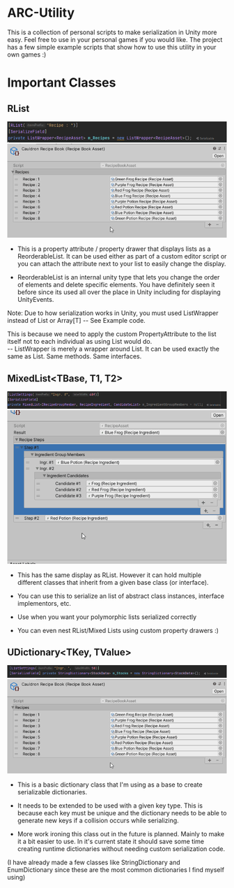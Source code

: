 # ARC-Utility

This is a collection of personal scripts to make serialization in Unity more easy. Feel free to use in your personal games if you would like.
The project has a few simple example scripts that show how to use this utility in your own games :)

# __Important Classes__

## RList
![RList Demo GIF](ReadmeDemo/RListPropertyDrawer.PNG)
![RList Demo GIF](ReadmeDemo/RListDemo.gif)

* This is a property attribute / property drawer that displays lists as a ReorderableList.
It can be used either as part of a custom editor script or you can attach the attribute next to your list to easily change the display.

* ReorderableList is an internal unity type that lets you change the order of elements and delete specific elements.
You have definitely seen it before since its used all over the place in Unity including for displaying UnityEvents.

Note: Due to how serialization works in Unity, you must used ListWrapper<T> instead of List<T> or Array[T] -- See Example code.

This is because we need to apply the custom PropertyAttribute to the list itself not to each individual as using List<T> would do.\
-- ListWrapper<T> is merely a wrapper around List<T>. It can be used exactly the same as List. Same methods. Same interfaces.

## MixedList<TBase, T1, T2>
![Mixed List Demo GIF](ReadmeDemo/MixedListPropertyDrawer.PNG)
![Mixed List Demo GIF](ReadmeDemo/MixedListChangeOrder.gif)

* This has the same display as RList. However it can hold multiple different classes that inherit from a given base class (or interface).

* You can use this to serialize an list of abstract class instances, interface implementors, etc. 

* Use when you want your polymorphic lists serialized correctly

* You can even nest RList/Mixed Lists using custom property drawers :)

## UDictionary<TKey, TValue>
![Dictionary Demo GIF](ReadmeDemo/StringDictionarySetup.PNG)
![Dictionary Demo GIF](ReadmeDemo/DictionaryDemo.gif)

* This is a basic dictionary class that I'm using as a base to create serializable dictionaries. 

* It needs to be extended to be used with a given key type. This is because each key must be unique and the dictionary needs to be able
to generate new keys if a collision occurs while serializing.

* More work ironing this class out in the future is planned. Mainly to make it a bit easier to use. In it's current state it should
save some time creating runtime dictionaries without needing custom serialization code.

(I have already made a few classes like StringDictionary<T> and EnumDictionary<T> since these are the most common dictionaries I find myself using)
